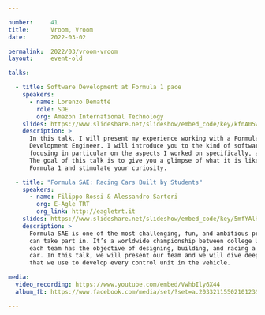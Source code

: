 ```yaml
---

number:     41
title:      Vroom, Vroom
date:       2022-03-02

permalink:  2022/03/vroom-vroom
layout:     event-old

talks:

  - title: Software Development at Formula 1 pace
    speakers:
      - name: Lorenzo Dematté
        role: SDE
        org: Amazon International Technology
    slides: https://www.slideshare.net/slideshow/embed_code/key/kfnA05WYmogniD
    description: >
      In this talk, I will present my experience working with a Formula 1 team as a Software
      Development Engineer. I will introduce you to the kind of software used in Formula 1,
      focusing in particular on the aspects I worked on specifically, and how I approached them.
      The goal of this talk is to give you a glimpse of what it is like to build software for
      Formula 1 and stimulate your curiosity.

  - title: "Formula SAE: Racing Cars Built by Students"
    speakers:
      - name: Filippo Rossi & Alessandro Sartori
        org: E-Agle TRT
        org_link: http://eagletrt.it
    slides: https://www.slideshare.net/slideshow/embed_code/key/5mfYAlHsZxl1pA
    description: >
      Formula SAE is one of the most challenging, fun, and ambitious projects that a student
      can take part in. It’s a worldwide championship between college Universities where
      each team has the objective of designing, building, and racing a single-seat racing
      car. In this talk, we will present our team and we will dive deeper into the technologies
      that we use to develop every control unit in the vehicle.

media:
  video_recording: https://www.youtube.com/embed/VwhbIly6X44
  album_fb: https://www.facebook.com/media/set/?set=a.2033211550210123&type=3

---
```

